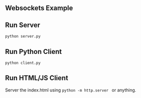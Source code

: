 ## Websockets Example


## Run Server 
``` python server.py ```

## Run Python Client
``` python client.py ```

## Run HTML/JS Client
Server the index.html using  ``` python -m http.server  ``` or anything.

